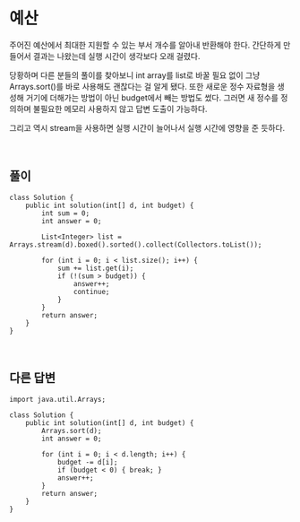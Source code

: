 # 예산
주어진 예산에서 최대한 지원할 수 있는 부서 개수를 알아내 반환해야 한다.
간단하게 만들어서 결과는 나왔는데 실행 시간이 생각보다 오래 걸렸다.

당황하며 다른 분들의 풀이를 찾아보니 int array를 list로 바꿀 필요 없이 그냥 Arrays.sort()를 바로 사용해도 괜찮다는 걸 알게 됐다.
또한 새로운 정수 자료형을 생성해 거기에 더해가는 방법이 아닌 budget에서 빼는 방법도 썼다.
그러면 새 정수를 정의하며 불필요한 메모리 사용하지 않고 답변 도출이 가능하다.

그리고 역시 stream을 사용하면 실행 시간이 늘어나서 실행 시간에 영향을 준 듯하다.

<br>

## 풀이
```
class Solution {
    public int solution(int[] d, int budget) {
        int sum = 0;
        int answer = 0;
        
        List<Integer> list = Arrays.stream(d).boxed().sorted().collect(Collectors.toList());
        
        for (int i = 0; i < list.size(); i++) {
            sum += list.get(i);
            if (!(sum > budget)) {
                answer++;
                continue;
            }
        }
        return answer;
    }
}
```

<br>

## 다른 답변
```
import java.util.Arrays;

class Solution {
    public int solution(int[] d, int budget) {
        Arrays.sort(d);
        int answer = 0;
        
        for (int i = 0; i < d.length; i++) {
            budget -= d[i];
            if (budget < 0) { break; }
            answer++;
        }
        return answer;
    }
}
```
